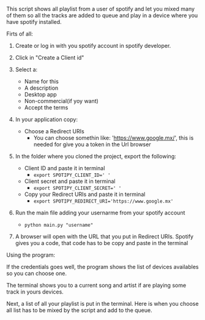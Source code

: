 This script shows all playlist from a user of spotify and let you mixed many of them so all the tracks are added to queue and play in a device where you have spotify installed.

Firts of all:

1. Create or log in with you spotify account in spotify developer.
2. Click in "Create a Client id"
3. Select a:
    - Name for this
    - A description
    - Desktop app
    - Non-commercial(if yoy want)
    - Accept the terms
4. In your application copy:
    - Choose a Redirect URIs
        * You can choose somethin like: 'https://www.google.mx/', this is needed for give you a token in the Url browser

5. In the folder where you cloned the project, export the following:
    - Client ID and paste it in terminal    
		* ```export SPOTIPY_CLIENT_ID=' '```
    - Client secret and paste it in terminal
		* ```export SPOTIPY_CLIENT_SECRET=' '```
    - Copy your Redirect URIs and paste it in terminal
		* ```export SPOTIPY_REDIRECT_URI='https://www.google.mx'```

6. Run the main file adding your usernarme from your spotify account
    - ```python main.py "username"```
7. A browser will open with the URL that you put in Redirect URIs. Spotify gives you a code, that code has to be copy and paste in the terminal


Using the program:

If the credentials goes well, the program shows the list of devices availables so you can choose one.

The terminal shows you to a current song and artist if are playing some track in yours devices.

Next, a list of all your playlist is put in the terminal. Here is when you choose all list has to be mixed by the script and add to the queue.
